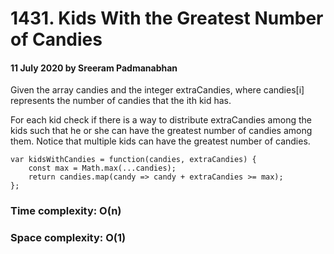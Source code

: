 # 1431. Kids With the Greatest Number of Candies

#### 11 July 2020 by Sreeram Padmanabhan

Given the array candies and the integer extraCandies, where candies[i] represents the number of candies that the ith kid has.

For each kid check if there is a way to distribute extraCandies among the kids such that he or she can have the greatest number of candies among them. Notice that multiple kids can have the greatest number of candies.

    var kidsWithCandies = function(candies, extraCandies) {
        const max = Math.max(...candies);
        return candies.map(candy => candy + extraCandies >= max);
    };

### Time complexity: O(n)
### Space complexity: O(1)
